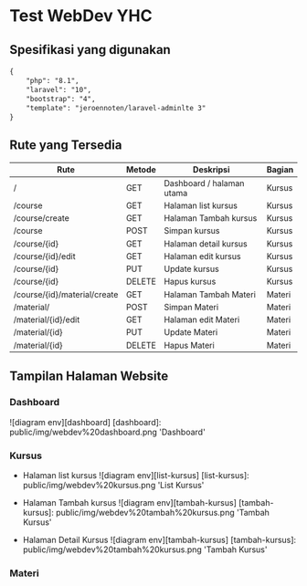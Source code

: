 # Test WebDev YHC
## Spesifikasi yang digunakan
```
{
    "php": "8.1",
    "laravel": "10",
    "bootstrap": "4",
    "template": "jeroennoten/laravel-adminlte 3"
}
```
## Rute yang Tersedia
| Rute | Metode | Deskripsi | Bagian |
| ------ | ------ | ------ | ------ |
| / | GET | Dashboard / halaman utama | Kursus |
| /course | GET | Halaman list kursus | Kursus |
| /course/create | GET | Halaman Tambah kursus | Kursus |
| /course | POST | Simpan kursus | Kursus |
| /course/{id} | GET | Halaman detail kursus | Kursus |
| /course/{id}/edit | GET | Halaman edit kursus | Kursus |
| /course/{id} | PUT | Update kursus | Kursus |
| /course/{id} | DELETE | Hapus kursus | Kursus |
| /course/{id}/material/create | GET | Halaman Tambah Materi | Materi |
| /material/ | POST | Simpan Materi | Materi |
| /material/{id}/edit | GET | Halaman edit Materi | Materi |
| /material/{id} | PUT | Update Materi | Materi |
| /material/{id} | DELETE | Hapus Materi | Materi |

## Tampilan Halaman Website
### Dashboard
![diagram env][dashboard]
[dashboard]: public/img/webdev%20dashboard.png 'Dashboard'

### Kursus
- Halaman list kursus
![diagram env][list-kursus]
[list-kursus]: public/img/webdev%20kursus.png 'List Kursus'

- Halaman Tambah kursus
![diagram env][tambah-kursus]
[tambah-kursus]: public/img/webdev%20tambah%20kursus.png 'Tambah Kursus'

- Halaman Detail Kursus
![diagram env][tambah-kursus]
[tambah-kursus]: public/img/webdev%20tambah%20kursus.png 'Tambah Kursus'

### Materi
